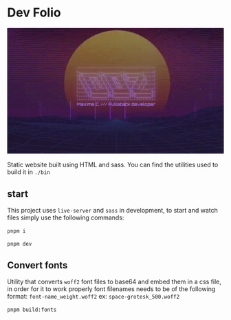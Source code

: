 # Dev Folio

![cover](./assets/img/og-image.png)

Static website built using HTML and sass. You can find the utilities used to build it in `./bin`

## start

This project uses `live-server` and `sass` in development, to start and watch files simply use the following commands:

```shell
pnpm i
```

```shell
pnpm dev
```

## Convert fonts

Utility that converts `woff2` font files to base64 and embed them in a css file, in order for it to work properly font filenames needs to be of the following format: `font-name_weight.woff2` ex: `space-grotesk_500.woff2`

```shell
pnpm build:fonts
```

